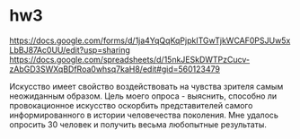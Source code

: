 # hw3
https://docs.google.com/forms/d/1ja4YqQqKqPjpkITGwTjkWCAF0PSJUw5xLbBJ87Ac0UU/edit?usp=sharing
https://docs.google.com/spreadsheets/d/15nkJESkDWTPzCucv-zAbGD3SWXqBDfRoa0whsq7kaH8/edit#gid=560123479

Искусство имеет свойство воздействовать на чувства зрителя самым неожиданным образом. Цель моего опроса - выяснить, способно ли провокационное искусство оскорбить представителей самого информированного в истории человечества поколения. Мне удалось опросить 30 человек и получить весьма любопытные результаты.
